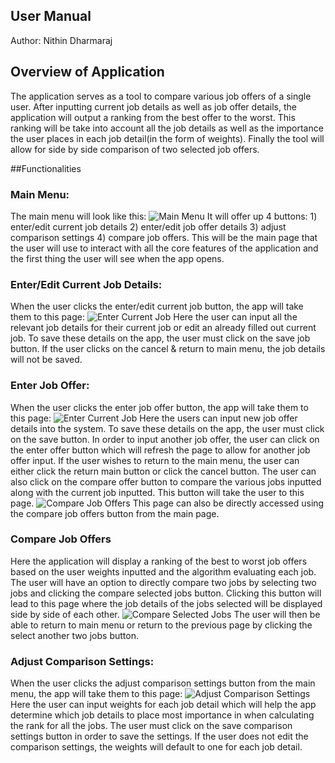 ## User Manual 
Author: Nithin Dharmaraj 

## Overview of Application 
The application serves as a tool to compare various job offers of a single user. After inputting current job details as well as job offer details, the application will output a ranking from the best offer to the worst. This ranking will be take into account all the job details as well as the importance the user places in each job detail(in the form of weights). Finally the tool will allow for side by side comparison of two selected job offers. 

##Functionalities

### Main Menu:
The main menu will look like this: 
![Main Menu](images/start_page.png)
It will offer up 4 buttons: 1) enter/edit current job details 2) enter/edit job offer details 3) adjust comparison settings 4) compare job offers. This will be the main page that the user will use to interact with all the core features of the application and the first thing the user will see when the app opens. 

### Enter/Edit Current Job Details:
When the user clicks the enter/edit current job button, the app will take them to this page:
![Enter Current Job](images/enter_edit_current_job.png)
Here the user can input all the relevant job details for their current job or edit an already filled out current job. To save these details on the app, the user must click on the save job button. If the user clicks on the cancel & return to main menu, the job details will not be saved. 

### Enter Job Offer:
When the user clicks the enter job offer button, the app will take them to this page:
![Enter Current Job](images/enter_job_offer.png)
Here the users can input new job offer details into the system. To save these details on the app, the user must click on the save button. In order to input another job offer, the user can click on the enter offer button which will refresh the page to allow for another job offer input.
If the user wishes to return to the main menu, the user can either click the return main button or click the cancel button. The user can also click on the compare offer button to compare the various jobs inputted along with the current job inputted. This button will take the user to this page. 
![Compare Job Offers](images/compare_job_offer.png)
This page can also be directly accessed using the compare job offers button from the main page. 

### Compare Job Offers
Here the application will display a ranking of the best to worst job offers based on the user weights inputted and the algorithm evaluating each job. The user will have an option to directly compare two jobs by selecting two jobs and clicking the compare selected jobs button. Clicking this button will lead to this page where the job details of the jobs selected will be displayed side by side of each other. 
![Compare Selected Jobs](images/Compare_selected_jobs.png)
The user will then be able to return to main menu or return to the previous page by clicking the select another two jobs button.

### Adjust Comparison Settings:
When the user clicks the adjust comparison settings button from the main menu, the app will take them to this page:
![Adjust Comparison Settings](images/adjust_comparison_setting.png)
Here the user can input weights for each job detail which will help the app determine which job details to place most importance in when calculating the rank for all the jobs. The user must click on the save comparison settings button in order to save the settings. 
If the user does not edit the comparison settings, the weights will default to one for each job detail. 